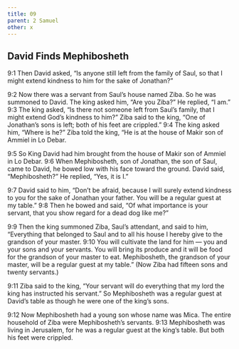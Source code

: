 ```yaml
---
title: 09
parent: 2 Samuel
other: x
---
```


## David Finds Mephibosheth

<a name="9:1">9:1</a> Then David asked, “Is anyone still left from the family of Saul, so that I might extend kindness to him for the sake of Jonathan?”

<a name="9:2">9:2</a> Now there was a servant from Saul’s house named Ziba. So he was summoned to David. The king asked him, “Are you Ziba?” He replied, “I am.” <a name="9:3">9:3</a> The king asked, “Is there not someone left from Saul’s family, that I might extend God’s kindness to him?” Ziba said to the king, “One of Jonathan’s sons is left; both of his feet are crippled.” <a name="9:4">9:4</a> The king asked him, “Where is he?” Ziba told the king, “He is at the house of Makir son of Ammiel in Lo Debar.

<a name="9:5">9:5</a> So King David had him brought from the house of Makir son of Ammiel in Lo Debar. <a name="9:6">9:6</a> When Mephibosheth, son of Jonathan, the son of Saul, came to David, he bowed low with his face toward the ground. David said, “Mephibosheth?” He replied, “Yes, it is I.”

<a name="9:7">9:7</a> David said to him, “Don’t be afraid, because I will surely extend kindness to you for the sake of Jonathan your father. You will be a regular guest at my table.” <a name="9:8">9:8</a> Then he bowed and said, “Of what importance is your servant, that you show regard for a dead dog like me?”

<a name="9:9">9:9</a> Then the king summoned Ziba, Saul’s attendant, and said to him, “Everything that belonged to Saul and to all his house I hereby give to the grandson of your master. <a name="9:10">9:10</a> You will cultivate the land for him — you and your sons and your servants. You will bring its produce and it will be food for the grandson of your master to eat. Mephibosheth, the grandson of your master, will be a regular guest at my table.” (Now Ziba had fifteen sons and twenty servants.)

<a name="9:11">9:11</a> Ziba said to the king, “Your servant will do everything that my lord the king has instructed his servant.” So Mephibosheth was a regular guest at David’s table as though he were one of the king’s sons.

<a name="9:12">9:12</a> Now Mephibosheth had a young son whose name was Mica. The entire household of Ziba were Mephibosheth’s servants. <a name="9:13">9:13</a> Mephibosheth was living in Jerusalem, for he was a regular guest at the king’s table. But both his feet were crippled.


